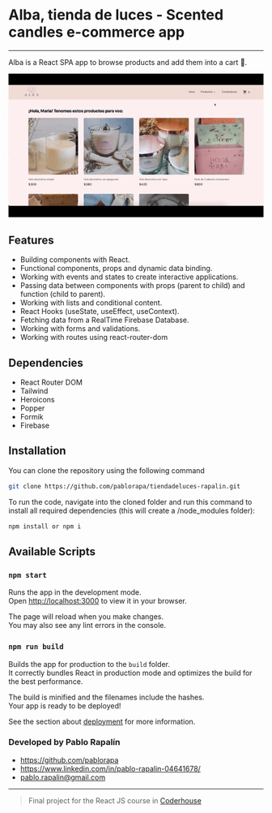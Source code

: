 # Alba, tienda de luces - Scented candles e-commerce app
---

Alba is a React SPA app to browse products and add them into a cart 🛒.

![Alba](alba.gif)

## Features

- Building components with React.
- Functional components, props and dynamic data binding.
- Working with events and states to create interactive applications.
- Passing data between components with props (parent to child) and function (child to parent).
- Working with lists and conditional content.
- React Hooks (useState, useEffect, useContext).
- Fetching data from a RealTime Firebase Database.
- Working with forms and validations.
- Working with routes using react-router-dom

## Dependencies

- React Router DOM 
- Tailwind
- Heroicons
- Popper
- Formik
- Firebase

## Installation

You can clone the repository using the following command
```bash
git clone https://github.com/pablorapa/tiendadeluces-rapalin.git
```
To run the code, navigate into the cloned folder and run this command to install all required dependencies (this will create a /node_modules folder):

```bash
npm install or npm i
```
## Available Scripts

### `npm start`

Runs the app in the development mode.\
Open [http://localhost:3000](http://localhost:3000) to view it in your browser.

The page will reload when you make changes.\
You may also see any lint errors in the console.

### `npm run build`

Builds the app for production to the `build` folder.\
It correctly bundles React in production mode and optimizes the build for the best performance.

The build is minified and the filenames include the hashes.\
Your app is ready to be deployed!

See the section about [deployment](https://facebook.github.io/create-react-app/docs/deployment) for more information.


### Developed by Pablo Rapalín
- https://github.com/pablorapa
- https://www.linkedin.com/in/pablo-rapalin-04641678/
- pablo.rapalin@gmail.com
---
>Final project for the React JS course in [Coderhouse](https://coderhouse.com)